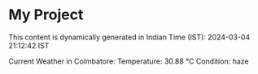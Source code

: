 # My Project

This content is dynamically generated in Indian Time (IST): 2024-03-04 21:12:42 IST


Current Weather in Coimbatore:
Temperature: 30.88 °C
Condition: haze
